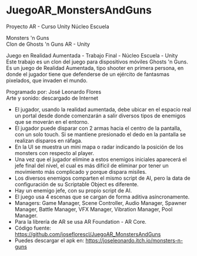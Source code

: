 # JuegoAR_MonstersAndGuns
 Proyecto AR - Curso Unity Núcleo Escuela

Monsters 'n Guns<br>
Clon de Ghosts 'n Guns AR - Unity

Juego en Realidad Aumentada - Trabajo Final - Núcleo Escuela - Unity<br>
Este trabajo es un clon del juego para dispositivos móviles Ghosts 'n Guns.<br>
Es un juego de Realidad Aumentada, tipo shooter en primera persona, en donde el jugador tiene que defenderse de un ejército de fantasmas pixelados, que invaden el mundo.<br>

Programado por: José Leonardo Flores<br>
Arte y sonido: descargado de Internet<br>

  - El jugador, usando la realidad aumentada, debe ubicar en el espacio real un portal desde donde comenzarán a salir diversos tipos de enemigos que se moverán en el entorno.
  - El jugador puede disparar con 2 armas hacia el centro de la pantalla, con un solo touch. Si se mantiene presionado el dedo en la pantalla se realizan disparos en ráfaga.
  - En la UI se muestra un mini mapa o radar indicando la posición de los monsters con respecto al player.
  - Una vez que el jugador elimine a estos enemigos iniciales aparecerá el jefe final del nivel, el cual es más difícil de eliminar por tener un movimiento más complicado y porque dispara misiles.
  - Los diversos enemigos comparten el mismo script de AI, pero la data de configuración de su Scriptable Object es diferente.
  - Hay un enemigo jefe, con su propio script de AI.
  - El juego usa 4 escenas que se cargan de forma aditiva asíncronamente.
  - Managers: Game Manager, Scene Controller, Audio Manager, Spawner Manager, Battle Manager, VFX Manager, Vibration Manager, Pool Manager.
  - Para la librería de AR se usa AR Foundation - AR Core.
  - Código fuente: https://github.com/joseflorescl/JuegoAR_MonstersAndGuns
  - Puedes descargar el apk en: https://joseleonardo.itch.io/monsters-n-guns